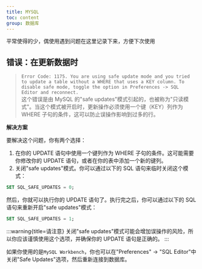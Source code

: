 ```yaml
---
title: MYSQL
toc: content
group: 数据库
---
```


平常使得的少，偶使用遇到问题在这里记录下来，方便下次使用

## 错误：在更新数据时

> `Error Code: 1175. You are using safe update mode and you tried to update a table without a WHERE that uses a KEY column. To disable safe mode, toggle the option in Preferences -> SQL Editor and reconnect.` \
> 这个错误是由 MySQL 的"safe updates"模式引起的，也被称为"只读模式"。当这个模式被开启时，更新操作必须使用一个键（KEY）列作为 WHERE 子句的条件，这可以防止误操作影响到过多的行。

**解决方案**

要解决这个问题，你有两个选择：

1. 在你的 UPDATE 语句中使用一个键列作为 WHERE 子句的条件。这可能需要你修改你的 UPDATE 语句，或者在你的表中添加一个新的键列。
2. 关闭"safe updates"模式。你可以通过以下的 SQL 语句来临时关闭这个模式：

```sql
SET SQL_SAFE_UPDATES = 0;
```

然后，你就可以执行你的 UPDATE 语句了。执行完之后，你可以通过以下的 SQL 语句来重新开启"safe updates"模式：

```sql
SET SQL_SAFE_UPDATES = 1;
```

:::warning{title=请注意}
关闭"safe updates"模式可能会增加误操作的风险，所以你应该谨慎使用这个选项，并确保你的 UPDATE 语句是正确的。
:::

如果你使用的是`MySQL Workbench`，你也可以在"Preferences" -> "SQL Editor"中关闭"Safe Updates"选项，然后重新连接到数据库。
